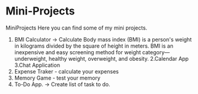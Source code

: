 # Mini-Projects
MiniProjects
Here you can find some of my mini projects.

1. BMI Calculator -> Calculate Body mass index (BMI) is a person's weight in kilograms divided by the square of height in meters. BMI is an inexpensive and easy screening method for weight category—underweight, healthy weight, overweight, and obesity.
2.Calendar App
3.Chat Application
4. Expense Traker - calculate your expenses
5. Memory Game - test your memory
6. To-Do App. -> Create list of task to do.
